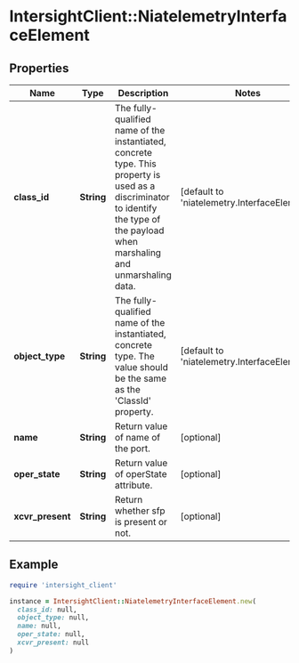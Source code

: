 # IntersightClient::NiatelemetryInterfaceElement

## Properties

| Name | Type | Description | Notes |
| ---- | ---- | ----------- | ----- |
| **class_id** | **String** | The fully-qualified name of the instantiated, concrete type. This property is used as a discriminator to identify the type of the payload when marshaling and unmarshaling data. | [default to &#39;niatelemetry.InterfaceElement&#39;] |
| **object_type** | **String** | The fully-qualified name of the instantiated, concrete type. The value should be the same as the &#39;ClassId&#39; property. | [default to &#39;niatelemetry.InterfaceElement&#39;] |
| **name** | **String** | Return value of name of the port. | [optional] |
| **oper_state** | **String** | Return value of operState attribute. | [optional] |
| **xcvr_present** | **String** | Return whether sfp is present or not. | [optional] |

## Example

```ruby
require 'intersight_client'

instance = IntersightClient::NiatelemetryInterfaceElement.new(
  class_id: null,
  object_type: null,
  name: null,
  oper_state: null,
  xcvr_present: null
)
```

